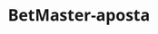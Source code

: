 # BetMaster-aposta
<!DOCTYPE html>
<html lang="pt-BR">
<head>
    <meta charset="UTF-8">
    <meta name="viewport" content="width=device-width, initial-scale=1.0">
    <title>BetMaster - Plataforma de Apostas</title>
    <style>
        * {
            margin: 0;
            padding: 0;
            box-sizing: border-box;
            font-family: 'Segoe UI', Tahoma, Geneva, Verdana, sans-serif;
        }
        
        body {
            background-color: #f5f5f5;
            color: #333;
        }
        
        header {
            background: linear-gradient(to right, #1a3c6e, #2c5999);
            color: white;
            padding: 15px 5%;
            display: flex;
            justify-content: space-between;
            align-items: center;
            box-shadow: 0 2px 10px rgba(0, 0, 0, 0.2);
        }
        
        .logo {
            font-size: 24px;
            font-weight: bold;
        }
        
        .logo span {
            color: #ffcc00;
        }
        
        nav ul {
            display: flex;
            list-style: none;
        }
        
        nav ul li {
            margin-left: 20px;
        }
        
        nav ul li a {
            color: white;
            text-decoration: none;
            font-weight: 500;
            transition: color 0.3s;
        }
        
        nav ul li a:hover {
            color: #ffcc00;
        }
        
        .user-actions {
            display: flex;
            align-items: center;
        }
        
        .btn {
            padding: 8px 15px;
            border-radius: 4px;
            border: none;
            cursor: pointer;
            font-weight: bold;
            margin-left: 10px;
            transition: all 0.3s;
        }
        
        .btn-login {
            background-color: transparent;
            border: 1px solid white;
            color: white;
        }
        
        .btn-login:hover {
            background-color: white;
            color: #1a3c6e;
        }
        
        .btn-register {
            background-color: #ffcc00;
            color: #1a3c6e;
        }
        
        .btn-register:hover {
            background-color: #e6b800;
        }
        
        .container {
            max-width: 1200px;
            margin: 0 auto;
            padding: 20px;
        }
        
        .hero {
            background: url('https://images.unsplash.com/photo-1531415074968-036ba1b575da?ixlib=rb-1.2.1&auto=format&fit=crop&w=1350&q=80') center/cover no-repeat;
            height: 400px;
            border-radius: 10px;
            display: flex;
            align-items: center;
            padding: 0 40px;
            margin-bottom: 30px;
            position: relative;
        }
        
        .hero::before {
            content: '';
            position: absolute;
            top: 0;
            left: 0;
            width: 100%;
            height: 100%;
            background: rgba(0, 0, 0, 0.5);
            border-radius: 10px;
        }
        
        .hero-content {
            position: relative;
            color: white;
            max-width: 500px;
        }
        
        .hero-content h1 {
            font-size: 36px;
            margin-bottom: 15px;
        }
        
        .hero-content p {
            font-size: 18px;
            margin-bottom: 20px;
        }
        
        .btn-hero {
            background-color: #ffcc00;
            color: #1a3c6e;
            padding: 12px 25px;
            font-size: 16px;
            border-radius: 4px;
            border: none;
            cursor: pointer;
            font-weight: bold;
        }
        
        .sports-section {
            margin-bottom: 30px;
        }
        
        .section-title {
            font-size: 24px;
            margin-bottom: 20px;
            color: #1a3c6e;
            border-bottom: 2px solid #ffcc00;
            padding-bottom: 5px;
            display: inline-block;
        }
        
        .sports-grid {
            display: grid;
            grid-template-columns: repeat(auto-fill, minmax(250px, 1fr));
            gap: 20px;
        }
        
        .sport-card {
            background-color: white;
            border-radius: 8px;
            overflow: hidden;
            box-shadow: 0 3px 10px rgba(0, 0, 0, 0.1);
            transition: transform 0.3s;
        }
        
        .sport-card:hover {
            transform: translateY(-5px);
        }
        
        .sport-card img {
            width: 100%;
            height: 150px;
            object-fit: cover;
        }
        
        .sport-info {
            padding: 15px;
        }
        
        .sport-info h3 {
            margin-bottom: 10px;
            color: #1a3c6e;
        }
        
        .sport-info p {
            color: #666;
            margin-bottom: 15px;
            font-size: 14px;
        }
        
        .btn-bet {
            background-color: #1a3c6e;
            color: white;
            padding: 8px 15px;
            border: none;
            border-radius: 4px;
            cursor: pointer;
            width: 100%;
            font-weight: bold;
        }
        
        .btn-bet:hover {
            background-color: #2c5999;
        }
        
        footer {
            background-color: #1a3c6e;
            color: white;
            padding: 30px 0;
            margin-top: 50px;
        }
        
        .footer-content {
            max-width: 1200px;
            margin: 0 auto;
            display: grid;
            grid-template-columns: repeat(auto-fit, minmax(250px, 1fr));
            gap: 30px;
            padding: 0 20px;
        }
        
        .footer-section h3 {
            margin-bottom: 15px;
            color: #ffcc00;
        }
        
        .footer-section p, .footer-section a {
            color: #ccc;
            margin-bottom: 10px;
            display: block;
            text-decoration: none;
        }
        
        .footer-section a:hover {
            color: white;
        }
        
        .copyright {
            text-align: center;
            padding-top: 20px;
            margin-top: 20px;
            border-top: 1px solid #2c5999;
            color: #ccc;
        }
        
        @media (max-width: 768px) {
            nav {
                display: none;
            }
            
            .hero {
                height: 300px;
            }
            
            .hero-content h1 {
                font-size: 28px;
            }
        }
        
        .responsible-gaming {
            background-color: #f8f8f8;
            padding: 20px;
            border-radius: 8px;
            margin: 30px 0;
            text-align: center;
            border-left: 4px solid #ffcc00;
        }
    </style>
</head>
<body>
    <header>
        <div class="logo">Bet<span>Master</span></div>
        <nav>
            <ul>
                <li><a href="#">Esportes</a></li>
                <li><a href="#">Cassino</a></li>
                <li><a href="#">Promoções</a></li>
                <li><a href="#">Suporte</a></li>
            </ul>
        </nav>
        <div class="user-actions">
            <button class="btn btn-login">Entrar</button>
            <button class="btn btn-register">Registrar</button>
        </div>
    </header>

    <div class="container">
        <div class="hero">
            <div class="hero-content">
                <h1>As Melhores Odds do Mercado</h1>
                <p>Aposta segura, pagamento rápido e diversas opções de esportes. Cadastre-se e ganhe um bônus de boas-vindas!</p>
                <button class="btn-hero">Aposte Agora</button>
            </div>
        </div>

        <div class="responsible-gaming">
            <h3>Jogue com Responsabilidade</h3>
            <p>Apostas devem ser feitas por maiores de 18 anos. Estabeleça limites e jogue de forma consciente.</p>
        </div>

        <div class="sports-section">
            <h2 class="section-title">Esportes em Destaque</h2>
            <div class="sports-grid">
                <div class="sport-card">
                    <img src="https://images.unsplash.com/photo-1571019613454-1cb2f99b2d8b?ixlib=rb-1.2.1&auto=format&fit=crop&w=1350&q=80" alt="Futebol">
                    <div class="sport-info">
                        <h3>Futebol</h3>
                        <p>Campeonatos nacionais e internacionais com odds competitivas.</p>
                        <button class="btn-bet">Apostar Agora</button>
                    </div>
                </div>
                
                <div class="sport-card">
                    <img src="https://images.unsplash.com/photo-1546519638-68e109498ffc?ixlib=rb-1.2.1&auto=format&fit=crop&w=1350&q=80" alt="Basquete">
                    <div class="sport-info">
                        <h3>Basquete</h3>
                        <p>NBA, EuroLeague e outros torneios com diversas opções de apostas.</p>
                        <button class="btn-bet">Apostar Agora</button>
                    </div>
                </div>
                
                <div class="sport-card">
                    <img src="https://images.unsplash.com/photo-1461896836934-ffe607ba8211?ixlib=rb-1.2.1&auto=format&fit=crop&w=1350&q=80" alt="Tênis">
                    <div class="sport-info">
                        <h3>Tênis</h3>
                        <p>Grand Slams, ATP e WTA com odds ao vivo e pré-jogo.</p>
                        <button class="btn-bet">Apostar Agora</button>
                    </div>
                </div>
                
                <div class="sport-card">
                    <img src="https://images.unsplash.com/photo-1552667466-07770ae110d0?ixlib=rb-1.2.1&auto=format&fit=crop&w=1350&q=80" alt="Futebol Americano">
                    <div class="sport-info">
                        <h3>Futebol Americano</h3>
                        <p>NFL e ligas universitárias com diversas opções de apostas.</p>
                        <button class="btn-bet">Apostar Agora</button>
                    </div>
                </div>
            </div>
        </div>
    </div>

    <footer>
        <div class="footer-content">
            <div class="footer-section">
                <h3>BetMaster</h3>
                <p>A melhor plataforma de apostas online com odds competitivas e variedade de esportes.</p>
            </div>
            
            <div class="footer-section">
                <h3>Links Rápidos</h3>
                <a href="#">Esportes</a>
                <a href="#">Cassino</a>
                <a href="#">Promoções</a>
                <a href="#">Suporte</a>
            </div>
            
            <div class="footer-section">
                <h3>Suporte</h3>
                <a href="#">FAQ</a>
                <a href="#">Regras</a>
                <a href="#">Jogo Responsável</a>
                <a href="#">Contato</a>
            </div>
            
            <div class="footer-section">
                <h3>Legal</h3>
                <a href="#">Termos de Uso</a>
                <a href="#">Política de Privacidade</a>
                <a href="#">Licenças</a>
            </div>
        </div>
        
        <div class="copyright">
            <p>&copy; 2023 BetMaster - Todas as apostas envolvem risco. Aposte com responsabilidade.</p>
        </div>
    </footer>
</body>
</html>
